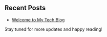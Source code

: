 ## Recent Posts

- [Welcome to My Tech Blog](./_posts/2024-06-13-welcome.md)

Stay tuned for more updates and happy reading!
